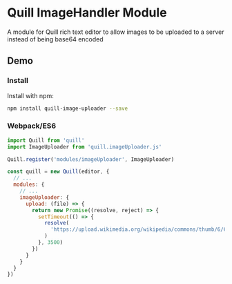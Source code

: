 # Quill ImageHandler Module

A module for Quill rich text editor to allow images to be uploaded to a server instead of being base64 encoded

## Demo

### Install

Install with npm:

```bash
npm install quill-image-uploader --save
```

### Webpack/ES6

```javascript
import Quill from 'quill'
import ImageUploader from 'quill.imageUploader.js'

Quill.register('modules/imageUploader', ImageUploader)

const quill = new Quill(editor, {
  // ...
  modules: {
    // ...
    imageUploader: {
      upload: (file) => {
        return new Promise((resolve, reject) => {
          setTimeout(() => {
            resolve(
              'https://upload.wikimedia.org/wikipedia/commons/thumb/6/6a/JavaScript-logo.png/480px-JavaScript-logo.png'
            )
          }, 3500)
        })
      }
    }
  }
})
```
